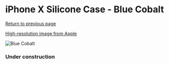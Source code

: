# iPhone X Silicone Case - Blue Cobalt

[Return to previous page](/iphone_x)

[High-resolution image from Apple](https://store.storeimages.cdn-apple.com/8756/as-images.apple.com/is/MQT42?wid=4500&hei=4500&fmt=png)

<div style="width: 384px"><img src="/everypreview/MQT42.png" alt="Blue Cobalt"></div>

### Under construction
